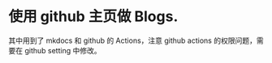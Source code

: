 # 使用 github 主页做 Blogs.

其中用到了 mkdocs 和 github 的 Actions，注意 github actions 的权限问题，需要在 github setting 中修改。
